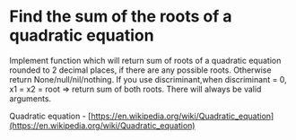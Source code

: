# Find the sum of the roots of a quadratic equation

Implement function which will return sum of roots of a quadratic equation rounded to 2 decimal places, if there are any possible roots. Otherwise return None/null/nil/nothing. If you use discriminant,when discriminant = 0, x1 = x2 = root => return sum of both roots. There will always be valid arguments.

Quadratic equation - [https://en.wikipedia.org/wiki/Quadratic_equation](https://en.wikipedia.org/wiki/Quadratic_equation)

